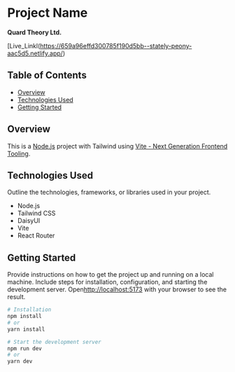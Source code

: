 # Project Name

**Quard Theory Ltd.**

[Live_Linkl(https://659a96effd300785f190d5bb--stately-peony-aac5d5.netlify.app/)
## Table of Contents
- [Overview](#overview)
- [Technologies Used](#technologies-used)
- [Getting Started](#getting-started)


## Overview

This is a [Node.js](https://nodejs.org/) project with Tailwind using [Vite - Next Generation Frontend Tooling](https://vitejs.dev/).

## Technologies Used

Outline the technologies, frameworks, or libraries used in your project.

- Node.js
- Tailwind CSS
- DaisyUI
- Vite
- React Router

## Getting Started

Provide instructions on how to get the project up and running on a local machine. Include steps for installation, configuration, and starting the development server.
Open[http://localhost:5173](http://localhost:5173/) with your browser to see the result.
```bash
# Installation
npm install
# or
yarn install

# Start the development server
npm run dev
# or
yarn dev



